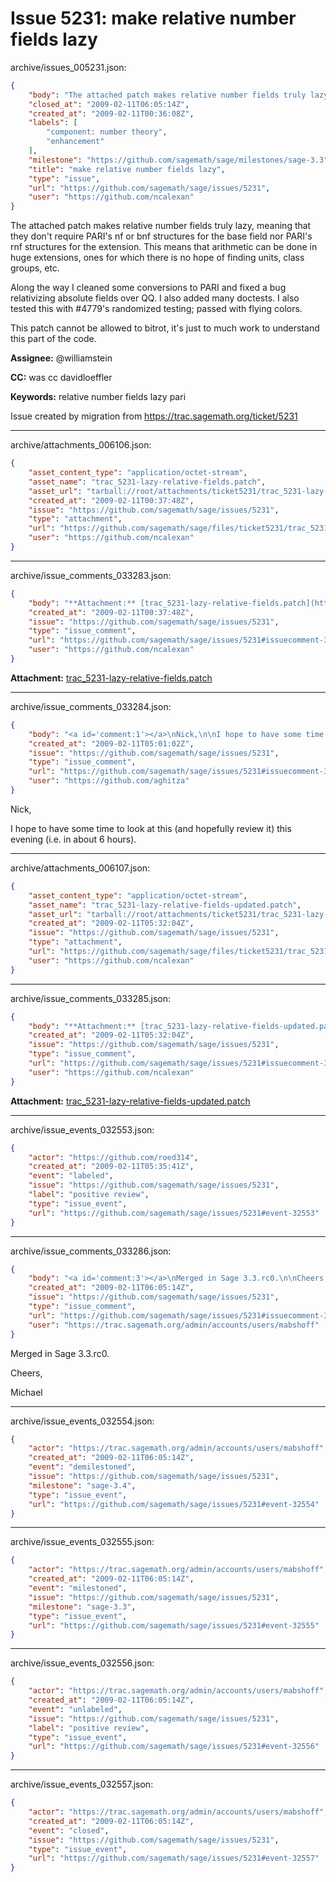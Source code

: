 # Issue 5231: make relative number fields lazy

archive/issues_005231.json:
```json
{
    "body": "The attached patch makes relative number fields truly lazy, meaning that they don't require PARI's nf or bnf structures for the base field nor PARI's rnf structures for the extension.  This means that arithmetic can be done in huge extensions, ones for which there is no hope of finding units, class groups, etc.\n\nAlong the way I cleaned some conversions to PARI and fixed a bug relativizing absolute fields over QQ.  I also added many doctests.  I also tested this with #4779's randomized testing; passed with flying colors.\n\nThis patch cannot be allowed to bitrot, it's just to much work to understand this part of the code.\n\n**Assignee:** @williamstein\n\n**CC:**  was cc davidloeffler\n\n**Keywords:** relative number fields lazy pari\n\nIssue created by migration from https://trac.sagemath.org/ticket/5231\n\n",
    "closed_at": "2009-02-11T06:05:14Z",
    "created_at": "2009-02-11T00:36:08Z",
    "labels": [
        "component: number theory",
        "enhancement"
    ],
    "milestone": "https://github.com/sagemath/sage/milestones/sage-3.3",
    "title": "make relative number fields lazy",
    "type": "issue",
    "url": "https://github.com/sagemath/sage/issues/5231",
    "user": "https://github.com/ncalexan"
}
```
The attached patch makes relative number fields truly lazy, meaning that they don't require PARI's nf or bnf structures for the base field nor PARI's rnf structures for the extension.  This means that arithmetic can be done in huge extensions, ones for which there is no hope of finding units, class groups, etc.

Along the way I cleaned some conversions to PARI and fixed a bug relativizing absolute fields over QQ.  I also added many doctests.  I also tested this with #4779's randomized testing; passed with flying colors.

This patch cannot be allowed to bitrot, it's just to much work to understand this part of the code.

**Assignee:** @williamstein

**CC:**  was cc davidloeffler

**Keywords:** relative number fields lazy pari

Issue created by migration from https://trac.sagemath.org/ticket/5231





---

archive/attachments_006106.json:
```json
{
    "asset_content_type": "application/octet-stream",
    "asset_name": "trac_5231-lazy-relative-fields.patch",
    "asset_url": "tarball://root/attachments/ticket5231/trac_5231-lazy-relative-fields.patch",
    "created_at": "2009-02-11T00:37:48Z",
    "issue": "https://github.com/sagemath/sage/issues/5231",
    "type": "attachment",
    "url": "https://github.com/sagemath/sage/files/ticket5231/trac_5231-lazy-relative-fields.patch",
    "user": "https://github.com/ncalexan"
}
```



---

archive/issue_comments_033283.json:
```json
{
    "body": "**Attachment:** [trac_5231-lazy-relative-fields.patch](https://github.com/sagemath/sage/files/ticket5231/trac_5231-lazy-relative-fields.patch)",
    "created_at": "2009-02-11T00:37:48Z",
    "issue": "https://github.com/sagemath/sage/issues/5231",
    "type": "issue_comment",
    "url": "https://github.com/sagemath/sage/issues/5231#issuecomment-33283",
    "user": "https://github.com/ncalexan"
}
```

**Attachment:** [trac_5231-lazy-relative-fields.patch](https://github.com/sagemath/sage/files/ticket5231/trac_5231-lazy-relative-fields.patch)



---

archive/issue_comments_033284.json:
```json
{
    "body": "<a id='comment:1'></a>\nNick,\n\nI hope to have some time to look at this (and hopefully review it) this evening (i.e. in about 6 hours).",
    "created_at": "2009-02-11T05:01:02Z",
    "issue": "https://github.com/sagemath/sage/issues/5231",
    "type": "issue_comment",
    "url": "https://github.com/sagemath/sage/issues/5231#issuecomment-33284",
    "user": "https://github.com/aghitza"
}
```

<a id='comment:1'></a>
Nick,

I hope to have some time to look at this (and hopefully review it) this evening (i.e. in about 6 hours).



---

archive/attachments_006107.json:
```json
{
    "asset_content_type": "application/octet-stream",
    "asset_name": "trac_5231-lazy-relative-fields-updated.patch",
    "asset_url": "tarball://root/attachments/ticket5231/trac_5231-lazy-relative-fields-updated.patch",
    "created_at": "2009-02-11T05:32:04Z",
    "issue": "https://github.com/sagemath/sage/issues/5231",
    "type": "attachment",
    "url": "https://github.com/sagemath/sage/files/ticket5231/trac_5231-lazy-relative-fields-updated.patch",
    "user": "https://github.com/ncalexan"
}
```



---

archive/issue_comments_033285.json:
```json
{
    "body": "**Attachment:** [trac_5231-lazy-relative-fields-updated.patch](https://github.com/sagemath/sage/files/ticket5231/trac_5231-lazy-relative-fields-updated.patch)",
    "created_at": "2009-02-11T05:32:04Z",
    "issue": "https://github.com/sagemath/sage/issues/5231",
    "type": "issue_comment",
    "url": "https://github.com/sagemath/sage/issues/5231#issuecomment-33285",
    "user": "https://github.com/ncalexan"
}
```

**Attachment:** [trac_5231-lazy-relative-fields-updated.patch](https://github.com/sagemath/sage/files/ticket5231/trac_5231-lazy-relative-fields-updated.patch)



---

archive/issue_events_032553.json:
```json
{
    "actor": "https://github.com/roed314",
    "created_at": "2009-02-11T05:35:41Z",
    "event": "labeled",
    "issue": "https://github.com/sagemath/sage/issues/5231",
    "label": "positive review",
    "type": "issue_event",
    "url": "https://github.com/sagemath/sage/issues/5231#event-32553"
}
```



---

archive/issue_comments_033286.json:
```json
{
    "body": "<a id='comment:3'></a>\nMerged in Sage 3.3.rc0.\n\nCheers,\n\nMichael",
    "created_at": "2009-02-11T06:05:14Z",
    "issue": "https://github.com/sagemath/sage/issues/5231",
    "type": "issue_comment",
    "url": "https://github.com/sagemath/sage/issues/5231#issuecomment-33286",
    "user": "https://trac.sagemath.org/admin/accounts/users/mabshoff"
}
```

<a id='comment:3'></a>
Merged in Sage 3.3.rc0.

Cheers,

Michael



---

archive/issue_events_032554.json:
```json
{
    "actor": "https://trac.sagemath.org/admin/accounts/users/mabshoff",
    "created_at": "2009-02-11T06:05:14Z",
    "event": "demilestoned",
    "issue": "https://github.com/sagemath/sage/issues/5231",
    "milestone": "sage-3.4",
    "type": "issue_event",
    "url": "https://github.com/sagemath/sage/issues/5231#event-32554"
}
```



---

archive/issue_events_032555.json:
```json
{
    "actor": "https://trac.sagemath.org/admin/accounts/users/mabshoff",
    "created_at": "2009-02-11T06:05:14Z",
    "event": "milestoned",
    "issue": "https://github.com/sagemath/sage/issues/5231",
    "milestone": "sage-3.3",
    "type": "issue_event",
    "url": "https://github.com/sagemath/sage/issues/5231#event-32555"
}
```



---

archive/issue_events_032556.json:
```json
{
    "actor": "https://trac.sagemath.org/admin/accounts/users/mabshoff",
    "created_at": "2009-02-11T06:05:14Z",
    "event": "unlabeled",
    "issue": "https://github.com/sagemath/sage/issues/5231",
    "label": "positive review",
    "type": "issue_event",
    "url": "https://github.com/sagemath/sage/issues/5231#event-32556"
}
```



---

archive/issue_events_032557.json:
```json
{
    "actor": "https://trac.sagemath.org/admin/accounts/users/mabshoff",
    "created_at": "2009-02-11T06:05:14Z",
    "event": "closed",
    "issue": "https://github.com/sagemath/sage/issues/5231",
    "type": "issue_event",
    "url": "https://github.com/sagemath/sage/issues/5231#event-32557"
}
```
